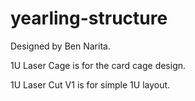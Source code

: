 # yearling-structure
Designed by Ben Narita.

1U Laser Cage is for the card cage design.

1U Laser Cut V1 is for simple 1U layout.
